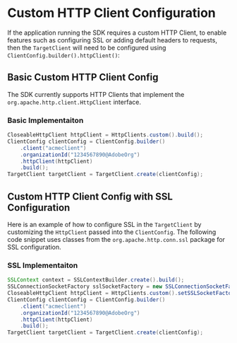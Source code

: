 # Custom HTTP Client Configuration

If the application running the SDK requires a custom HTTP Client, to enable features such as configuring SSL or adding default headers to requests, then the `TargetClient` will need to be configured using `ClientConfig.builder().httpClient()`:

## Basic Custom HTTP Client Config

The SDK currently supports HTTP Clients that implement the `org.apache.http.client.HttpClient` interface.

<CodeBlock slots="heading, code" repeat="1" languages="Java" />

### Basic Implementaiton

```Java
CloseableHttpClient httpClient = HttpClients.custom().build();
ClientConfig clientConfig = ClientConfig.builder()
    .client("acmeclient")
    .organizationId("1234567890@AdobeOrg")
    .httpClient(httpClient)
    .build();
TargetClient targetClient = TargetClient.create(clientConfig);
```

## Custom HTTP Client Config with SSL Configuration

Here is an example of how to configure SSL in the `TargetClient` by customizing the `HttpClient` passed into the `ClientConfig`. The following code snippet uses classes from the `org.apache.http.conn.ssl` package for SSL configuration.

<CodeBlock slots="heading, code" repeat="1" languages="Java" />

### SSL Implementaiton

```Java
SSLContext context = SSLContextBuilder.create().build();
SSLConnectionSocketFactory sslSocketFactory = new SSLConnectionSocketFactory(context);
CloseableHttpClient httpClient = HttpClients.custom().setSSLSocketFactory(sslSocketFactory).build();
ClientConfig clientConfig = ClientConfig.builder()
    .client("acmeclient")
    .organizationId("1234567890@AdobeOrg")
    .httpClient(httpClient)
    .build();
TargetClient targetClient = TargetClient.create(clientConfig);
```
